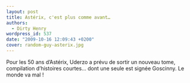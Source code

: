 ```yaml
---
layout: post
title: Astérix, c'est plus comme avant…
authors:
  - Dirty Henry
wordpress_id: 537
date: "2009-10-16 12:09:43 +0200"
cover: random-guy-asterix.jpg
---
```


Pour les 50 ans d’Astérix, Uderzo a prévu de sortir un nouveau tome, compilation
d’histoires courtes… dont une seule est signée Goscinny. Le monde va mal !
